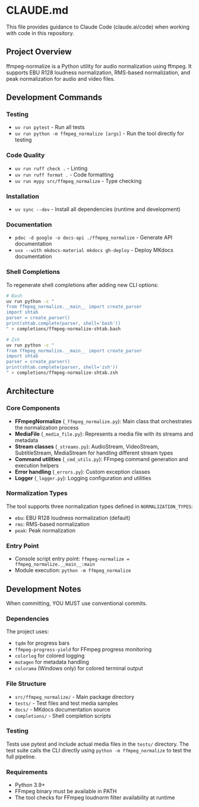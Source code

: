 # CLAUDE.md

This file provides guidance to Claude Code (claude.ai/code) when working with code in this repository.

## Project Overview

ffmpeg-normalize is a Python utility for audio normalization using ffmpeg. It supports EBU R128 loudness normalization, RMS-based normalization, and peak normalization for audio and video files.

## Development Commands

### Testing
- `uv run pytest` - Run all tests
- `uv run python -m ffmpeg_normalize [args]` - Run the tool directly for testing

### Code Quality
- `uv run ruff check .` - Linting
- `uv run ruff format .` - Code formatting  
- `uv run mypy src/ffmpeg_normalize` - Type checking

### Installation
- `uv sync --dev` - Install all dependencies (runtime and development)

### Documentation
- `pdoc -d google -o docs-api ./ffmpeg_normalize` - Generate API documentation
- `uvx --with mkdocs-material mkdocs gh-deploy` - Deploy MKdocs documentation

### Shell Completions
To regenerate shell completions after adding new CLI options:
```bash
# Bash
uv run python -c "
from ffmpeg_normalize.__main__ import create_parser
import shtab
parser = create_parser()
print(shtab.complete(parser, shell='bash'))
" > completions/ffmpeg-normalize-shtab.bash

# Zsh
uv run python -c "
from ffmpeg_normalize.__main__ import create_parser
import shtab
parser = create_parser()
print(shtab.complete(parser, shell='zsh'))
" > completions/ffmpeg-normalize-shtab.zsh
```

## Architecture

### Core Components

- **FFmpegNormalize** (`_ffmpeg_normalize.py`): Main class that orchestrates the normalization process
- **MediaFile** (`_media_file.py`): Represents a media file with its streams and metadata
- **Stream classes** (`_streams.py`): AudioStream, VideoStream, SubtitleStream, MediaStream for handling different stream types
- **Command utilities** (`_cmd_utils.py`): FFmpeg command generation and execution helpers
- **Error handling** (`_errors.py`): Custom exception classes
- **Logger** (`_logger.py`): Logging configuration and utilities

### Normalization Types
The tool supports three normalization types defined in `NORMALIZATION_TYPES`:
- `ebu`: EBU R128 loudness normalization (default)
- `rms`: RMS-based normalization
- `peak`: Peak normalization

### Entry Point
- Console script entry point: `ffmpeg-normalize = ffmpeg_normalize.__main__:main`
- Module execution: `python -m ffmpeg_normalize`

## Development Notes

When committing, YOU MUST use conventional commits.

### Dependencies
The project uses:
- `tqdm` for progress bars
- `ffmpeg-progress-yield` for FFmpeg progress monitoring
- `colorlog` for colored logging
- `mutagen` for metadata handling
- `colorama` (Windows only) for colored terminal output

### File Structure
- `src/ffmpeg_normalize/` - Main package directory
- `tests/` - Test files and test media samples
- `docs/` - MKdocs documentation source
- `completions/` - Shell completion scripts

### Testing
Tests use pytest and include actual media files in the `tests/` directory. The test suite calls the CLI directly using `python -m ffmpeg_normalize` to test the full pipeline.

### Requirements
- Python 3.9+
- FFmpeg binary must be available in PATH
- The tool checks for FFmpeg loudnorm filter availability at runtime
